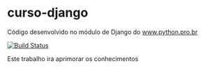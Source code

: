 # curso-django

 Código desenvolvido no módulo de Django do www.python.pro.br

[![Build Status](https://app.travis-ci.com/rafa-cost/curso-django.svg?branch=main)](https://app.travis-ci.com/rafa-cost/curso-django)


Este trabalho ira aprimorar os conhecimentos